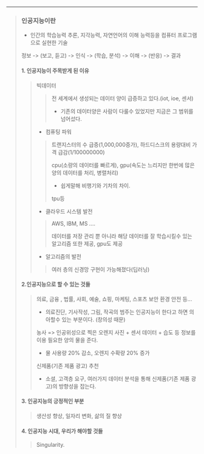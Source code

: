 ---
> ### 인공지능이란
> - 인간의 학습능력 추론, 지각능력, 자연언어의 이해 능력등을 컴퓨터 프로그램으로 실현한 기술
> 
> 정보 -> (보고, 듣고) -> 인식 -> (학습, 분석) -> 이해 -> (반응) -> 결과
> 
> #### 1. 인공지능이 주목받게 된 이유
>> 빅데이터
>>> 전 세계에서 생성되는 데이터 양이 급증하고 있다.(iot, ioe, 센서)
>>> - 기존의 데이터양은 사람이 다룰수 있었지만 지금은 그 범위를 넘어섰다.
>>> 
>> - 컴퓨팅 파워
>>> 트랜지스터의 수 급증(1,000,000증가), 하드디스크의 용량대비 가격 급감(1/100000000) 
>>> 
>>> cpu(소량의 데이터를 빠르게), gpu(속도는 느리지만 한번에 많은 양의 데이터를 처리, 병렬처리)
>>> - 쉽게말해 비행기와 기차의 차이.
>>> 
>>> tpu등
>> 
>> - 클라우드 시스템 발전
>>> AWS, IBM, MS ....
>>> 
>>> 데이터를 저장 관리 뿐 아니라 해당 데이터를 잘 학습시킬수 있는 알고리즘 또한 제공, gpu도 제공
>>
>> - 알고리즘의 발전
>>> 여러 층의 신경망 구현이 가능해졌다(딥러닝)
>
> #### 2.인공지능으로 할 수 있는 것들
>> 의료, 금융 , 법률, 사회, 예술, 쇼핑, 마케팅, 스포츠 보안 환경 안전 등...
>> - 의료진단, 기사작성, 그림, 작곡의 범주는 인공지능이 한다고 하면 의아할수 있는 부분이다. (창의성 때문) 
>>
>> 농사 => 인공위성으로 찍은 오렌지 사진 + 센서 데이터 + 습도 등 정보를 이용 필요한 양의 물을 준다.
>> - 물 사용량 20% 감소, 오렌지 수확량 20% 증가
>> 
>> 신제품(기존 제품 광고) 추천
>> - 소셜, 고객층 요구, 여러가지 데이터 분석을 통해 신제품(기존 제품 광고)의 방향성을 잡는다.
>> 
> #### 3. 인공지능의 긍정적인 부분
>> 생산성 향상, 일자리 변화, 삶의 질 향상 
>> 
> #### 4. 인공지능 시대, 우리가 해야할 것들
>> Singularity.
